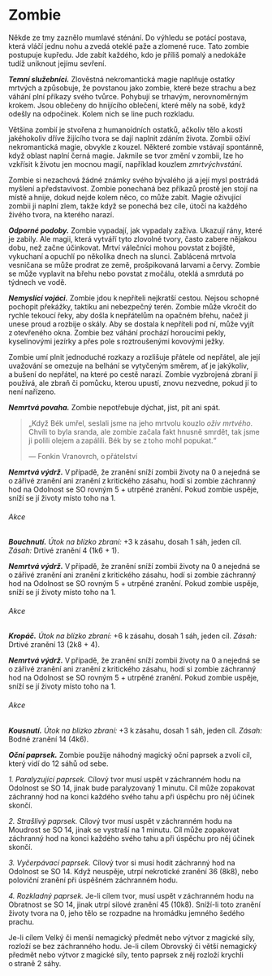 # Zombie
  
Někde ze tmy zaznělo mumlavé sténání. Do výhledu se potácí postava, která vláčí jednu nohu a zvedá oteklé paže a zlomené ruce. Tato zombie postupuje kupředu. Jde zabít každého, kdo je příliš pomalý a nedokáže tudíž uniknout jejímu sevření.
  
***Temní služebníci.*** Zlověstná nekromantická magie naplňuje ostatky mrtvých a způsobuje, že povstanou jako zombie, které beze strachu a bez váhání plní příkazy svého tvůrce. Pohybují se trhavým, nerovnoměrným krokem. Jsou oblečeny do hnijícího oblečení, které měly na sobě, když odešly na odpočinek. Kolem nich se line puch rozkladu.
  
Většina zombií je stvořena z humanoidních ostatků, ačkoliv tělo a kosti jakéhokoliv dříve žijícího tvora se dají naplnit zdáním života. Zombii oživí nekromantická magie, obvykle z kouzel. Některé zombie vstávají spontánně, když oblast naplní černá magie. Jakmile se tvor změní v zombii, lze ho vzkřísit k životu jen mocnou magií, například kouzlem *zmrtvýchvstání*.
  
Zombie si nezachová žádné známky svého bývalého já a její mysl postrádá myšlení a představivost. Zombie ponechaná bez příkazů prostě jen stojí na místě a hnije, dokud nejde kolem něco, co může zabít. Magie oživující zombii ji naplní zlem, takže když se ponechá bez cíle, útočí na každého živého tvora, na kterého narazí.
  
***Odporné podoby.*** Zombie vypadají, jak vypadaly zaživa. Ukazují rány, které je zabily. Ale magii, která vytváří tyto zlovolné tvory, často zabere nějakou dobu, než začne účinkovat. Mrtví válečníci mohou povstat z bojiště, vykuchaní a opuchlí po několika dnech na slunci. Zablácená mrtvola vesničana se může prodrat ze země, prošpikovaná larvami a červy. Zombie se může vyplavit na břehu nebo povstat z močálu, oteklá a smrdutá po týdnech ve vodě.
  
***Nemyslící vojáci.*** Zombie jdou k nepříteli nejkratší cestou. Nejsou schopné pochopit překážky, taktiku ani nebezpečný terén. Zombie může vkročit do rychle tekoucí řeky, aby došla k nepřátelům na opačném břehu, načež ji unese proud a rozbije o skály. Aby se dostala k nepříteli pod ní, může vyjít z otevřeného okna. Zombie bez váhání prochází horoucími pekly, kyselinovými jezírky a přes pole s roztroušenými kovovými ježky.
  
Zombie umí plnit jednoduché rozkazy a rozlišuje přátele od nepřátel, ale její uvažování se omezuje na belhání se vytyčeným směrem, ať je jakýkoliv, a bušení do nepřátel, na které po cestě narazí. Zombie vyzbrojená zbraní ji používá, ale zbraň či pomůcku, kterou upustí, znovu nezvedne, pokud jí to není nařízeno.
  
***Nemrtvá povaha.*** Zombie nepotřebuje dýchat, jíst, pít ani spát.
  
> „Když Bék umřel, seslali jsme na jeho mrtvolu kouzlo *oživ mrtvého*. Chvíli to byla sranda, ale zombie začala fakt hnusně smrdět, tak jsme ji polili olejem a zapálili. Bék by se z toho mohl popukat.“
>  
> — Fonkin Vranovrch, o přátelství
  
<Monster 
    title="Zombie"
    subtitle="Střední nemrtvý, neutrální zlo"
    armor-class="8"
    hit-points="22 (3k8 + 9)"
    speed="4 sáhy"
    str="13 (+1)"
    dex="6 (-2)"
    con="16 (+3)"
    int="3 (-4)"
    wis="6 (-2)"
    cha="5 (-3)"
    saving-throws="Mdr +0"
    skills=""
    damage-vulnerabilities=""
    damage-resistances=""
    damage-immunities="jedová"
    condition-immunities="otrávená"
    senses="vidění ve tmě 12 sáhů, pasivní Vnímání 8"
    languages="rozumí jazykům, které znala za života, ale neumí mluvit"
    challenge="1/4 (50 ZK)"
    >  

***Nemrtvá výdrž.*** V případě, že zranění sníží zombii životy na 0 a nejedná se o zářivé zranění ani zranění z kritického zásahu, hodí si zombie záchranný hod na Odolnost se SO rovným 5 + utrpěné zranění. Pokud zombie uspěje, sníží se jí životy místo toho na 1.
  
###### Akce
  
***Bouchnutí.*** *Útok na blízko zbraní:* +3 k zásahu, dosah 1 sáh, jeden cíl. *Zásah:* Drtivé zranění 4 (1k6 + 1).

</Monster>  

<Monster 
    title="Zlobří zombie"
    subtitle="Velký nemrtvý, neutrální zlo"
    armor-class="8"
    hit-points="85 (9k10 + 36)"
    speed="6 sáhů"
    str="19 (+4)"
    dex="6 (-2)"
    con="18 (+4)"
    int="3 (-4)"
    wis="6 (-2)"
    cha="5 (-3)"
    saving-throws="Mdr +0"
    skills=""
    damage-vulnerabilities=""
    damage-resistances=""
    damage-immunities="jedová"
    condition-immunities="otrávená"
    senses="vidění ve tmě 12 sáhů, pasivní Vnímání 8"
    languages="rozumí gigantštině a obecné řeči, ale neumí mluvit"
    challenge="2 (450 ZK)"
    >

***Nemrtvá výdrž.*** V případě, že zranění sníží zombii životy na 0 a nejedná se o zářivé zranění ani zranění z kritického zásahu, hodí si zombie záchranný hod na Odolnost se SO rovným 5 + utrpěné zranění. Pokud zombie uspěje, sníží se jí životy místo toho na 1.
  
###### Akce
  
***Kropáč.*** *Útok na blízko zbraní:* +6 k zásahu, dosah 1 sáh, jeden cíl. *Zásah:* Drtivé zranění 13 (2k8 + 4).

</Monster>  
  
<Monster 
    title="Zřící zombie"
    subtitle="Velký nemrtvý, neutrální zlo"
    armor-class="15 (přirozená zbroj)"
    hit-points="93 (11k10 + 33)"
    speed="0 sáhů, létání 4 sáhy (vznášení se)"
    str="10 (+0)"
    dex="8 (-1)"
    con="16 (+3)"
    int="3 (-4)"
    wis="8 (-1)"
    cha="5 (-3)"
    saving-throws="Mdr +2"
    skills=""
    damage-vulnerabilities=""
    damage-resistances=""
    damage-immunities="jedová"
    condition-immunities="ležící, otrávená"
    senses="vidění ve tmě 12 sáhů, pasivní Vnímání 9"
    languages="rozumí hlubinštině a temnobecné řeči, ale neumí mluvit"
    challenge="5 (1 800 ZK)"
    >  

***Nemrtvá výdrž.*** V případě, že zranění sníží zombii životy na 0 a nejedná se o zářivé zranění ani zranění z kritického zásahu, hodí si zombie záchranný hod na Odolnost se SO rovným 5 + utrpěné zranění. Pokud zombie uspěje, sníží se jí životy místo toho na 1.
  
###### Akce
  
***Kousnutí.*** *Útok na blízko zbraní:* +3 k zásahu, dosah 1 sáh, jeden cíl. *Zásah:* Bodné zranění 14 (4k6).
  
***Oční paprsek.*** Zombie použije náhodný magický oční paprsek a zvolí cíl, který vidí do 12 sáhů od sebe.
  
*1. Paralyzující paprsek.* Cílový tvor musí uspět v záchranném hodu na Odolnost se SO 14, jinak bude paralyzovaný 1 minutu. Cíl může zopakovat záchranný hod na konci každého svého tahu a při úspěchu pro něj účinek skončí.
  
*2. Strašlivý paprsek.* Cílový tvor musí uspět v záchranném hodu na Moudrost se SO 14, jinak se vystraší na 1 minutu. Cíl může zopakovat záchranný hod na konci každého svého tahu a při úspěchu pro něj účinek skončí.
  
*3. Vyčerpávací paprsek.* Cílový tvor si musí hodit záchranný hod na Odolnost se SO 14. Když neuspěje, utrpí nekrotické zranění 36 (8k8), nebo poloviční zranění při úspěšném záchranném hodu.
  
*4. Rozkladný paprsek.* Je-li cílem tvor, musí uspět v záchranném hodu na Obratnost se SO 14, jinak utrpí silové zranění 45 (10k8). Sníží-li toto zranění životy tvora na 0, jeho tělo se rozpadne na hromádku jemného šedého prachu.
  
Je-li cílem Velký či menší nemagický předmět nebo výtvor z magické síly, rozloží se bez záchranného hodu. Je-li cílem Obrovský či větší nemagický předmět nebo výtvor z magické síly, tento paprsek z něj rozloží krychli o straně 2 sáhy.

</Monster>
